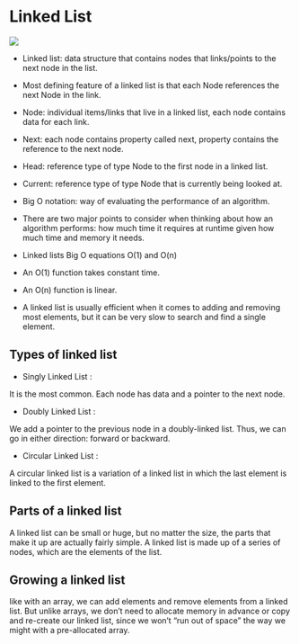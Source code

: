 # Linked List

![](https://media.geeksforgeeks.org/wp-content/cdn-uploads/gq/2013/03/Linkedlist.png)

* Linked list: data structure that contains nodes that links/points to the next node in the list.

* Most defining feature of a linked list is that each Node references the next Node in the link.

* Node: individual items/links that live in a linked list, each node contains data for each link.

* Next: each node contains property called next, property contains the reference to the next node.

* Head: reference type of type Node to the first node in a linked list.

* Current: reference type of type Node that is currently being looked at.

* Big O notation: way of evaluating the performance of an algorithm.

* There are two major points to consider when thinking about how an algorithm performs: how much time it requires at runtime given how much time and memory it needs.

* Linked lists Big O equations O(1) and O(n)

* An O(1) function takes constant time.

* An O(n) function is linear.

* A linked list is usually efficient when it comes to adding and removing most elements, but it can be very slow to search and find a single element.


## Types of linked list

* Singly Linked List : 

It is the most common. Each node has data and a pointer to the next node.

* Doubly Linked List :

We add a pointer to the previous node in a doubly-linked list. Thus, we can go in either direction: forward or backward.

* Circular Linked List : 

A circular linked list is a variation of a linked list in which the last element is linked to the first element.


## Parts of a linked list

A linked list can be small or huge, but no matter the size, the parts that make it up are actually fairly simple. A linked list is made up of a series of nodes, which are the elements of the list.

## Growing a linked list

like with an array, we can add elements and remove elements from a linked list. But unlike arrays, we don’t need to allocate memory in advance or copy and re-create our linked list, since we won’t “run out of space” the way we might with a pre-allocated array.

